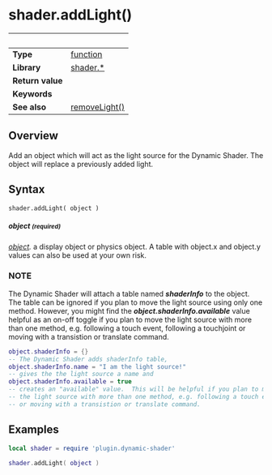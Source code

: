 # shader.addLight()

|                      | &nbsp; 
| -------------------- | ---------------------------------------------------------------
| __Type__             | [function](http://docs.coronalabs.com/api/type/Function.html)
| __Library__          | [shader.*](README.md)
| __Return value__     | 
| __Keywords__         | 
| __See also__         | [removeLight()](removeLight.markdown)


## Overview

Add an object which will act as the light source for the Dynamic Shader.  The object will replace a previously added light.


## Syntax

	shader.addLight( object )


##### object <small>(required)</small>
_[object]()._ a display object or physics object.  A table with object.x and object.y values can also be used at your own risk.

### NOTE
The Dynamic Shader will attach a table named __*shaderInfo*__ to the object.
The table can be ignored if you plan to move the light source using only one method. However, you might find the __*object.shaderInfo.available*__ value helpful as an on-off toggle if you plan to move the light source with more than one method, e.g. following a touch event, following a touchjoint or moving with a transistion or translate command.
``````lua
object.shaderInfo = {} 
-- The Dynamic Shader adds shaderInfo table,
object.shaderInfo.name = "I am the light source!" 
-- gives the the light source a name and
object.shaderInfo.available = true	
-- creates an "available" value.  This will be helpful if you plan to move
-- the light source with more than one method, e.g. following a touch event, following a touchjoint
-- or moving with a transistion or translate command.
``````

## Examples

``````lua
local shader = require 'plugin.dynamic-shader'

shader.addLight( object )
``````
